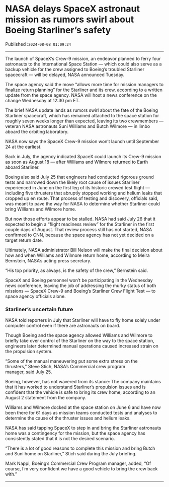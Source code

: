 # NASA delays SpaceX astronaut mission as rumors swirl about Boeing Starliner’s safety

Published :`2024-08-08 01:09:24`

---

The launch of SpaceX’s Crew-9 mission, an endeavor planned to ferry four astronauts to the International Space Station — which could also serve as a backup vehicle for the crew assigned to Boeing’s troubled Starliner spacecraft — will be delayed, NASA announced Tuesday.

The space agency said the move “allows more time for mission managers to finalize return planning” for the Starliner and its crew, according to a written update from the space agency. NASA will host a news conference on the change Wednesday at 12:30 pm ET.

The brief NASA update lands as rumors swirl about the fate of the Boeing Starliner spacecraft, which has remained attached to the space station for roughly seven weeks longer than expected, leaving its two crewmembers — veteran NASA astronauts Suni Williams and Butch Wilmore — in limbo aboard the orbiting laboratory.

NASA now says the SpaceX Crew-9 mission won’t launch until September 24 at the earliest.

Back in July, the agency indicated SpaceX could launch its Crew-9 mission as soon as August 18 — after Williams and Wilmore returned to Earth aboard Starliner.

Boeing also said July 25 that engineers had conducted rigorous ground tests and narrowed down the likely root cause of issues Starliner experienced in June on the first leg of its historic crewed test flight — including five thrusters that abruptly stopped working and helium leaks that cropped up en route. That process of testing and discovery, officials said, was meant to pave the way for NASA to determine whether Starliner could bring Williams and Wilmore home.

But now those efforts appear to be stalled. NASA had said July 26 that it expected to begin a “flight readiness review” for the Starliner in the first couple days of August. That review process still has not started, NASA confirmed to CNN, because the space agency has not yet decided on a target return date.

Ultimately, NASA administrator Bill Nelson will make the final decision about how and when Williams and Wilmore return home, according to Meira Bernstein, NASA’s acting press secretary.

“His top priority, as always, is the safety of the crew,” Bernstein said.

SpaceX and Boeing personnel won’t be participating in the Wednesday news conference, leaving the job of addressing the murky status of both missions — SpaceX Crew-9 and Boeing’s Starliner Crew Flight Test — to space agency officials alone.

### Starliner’s uncertain future

NASA told reporters in July that Starliner will have to fly home solely under computer control even if there are astronauts on board.

Though Boeing and the space agency allowed Williams and Wilmore to briefly take over control of the Starliner on the way to the space station, engineers later determined manual operations caused increased strain on the propulsion system.

“Some of the manual maneuvering put some extra stress on the thrusters,” Steve Stich, NASA’s Commercial crew program manager, said July 25.

Boeing, however, has not wavered from its stance: The company maintains that it has worked to understand Starliner’s propulsion issues and is confident that the vehicle is safe to bring its crew home, according to an August 2 statement from the company.

Williams and Wilmore docked at the space station on June 6 and have now been there for 61 days as mission teams conducted tests and analyses to determine the cause of the thruster issues and helium leaks.

NASA has said tapping SpaceX to step in and bring the Starliner astronauts home was a contingency for the mission, but the space agency has consistently stated that it is not the desired scenario.

“There is a lot of good reasons to complete this mission and bring Butch and Suni home on Starliner,” Stich said during the July briefing.

Mark Nappi, Boeing’s Commercial Crew Program manager, added, “Of course, I’m very confident we have a good vehicle to bring the crew back with.”

---

